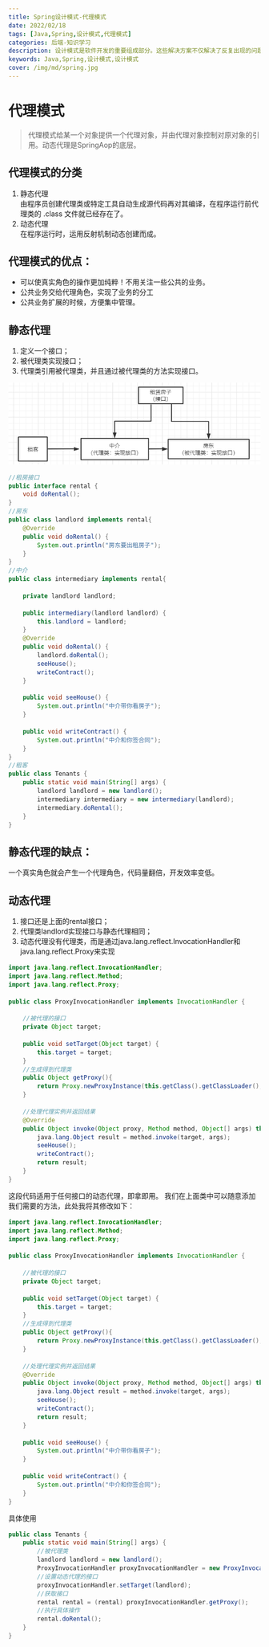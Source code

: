 ```yaml
---
title: Spring设计模式-代理模式
date: 2022/02/18
tags: [Java,Spring,设计模式,代理模式]
categories: 后端-知识学习
description: 设计模式是软件开发的重要组成部分。这些解决方案不仅解决了反复出现的问题，而且还通过识别通用模式来帮助开发人员了解框架的设计。
keywords: Java,Spring,设计模式,设计模式
cover: /img/md/spring.jpg
---
```


# 代理模式
> 代理模式给某一个对象提供一个代理对象，并由代理对象控制对原对象的引用。动态代理是SpringAop的底层。

## 代理模式的分类

1. 静态代理  
由程序员创建代理类或特定工具自动生成源代码再对其编译，在程序运行前代理类的 .class 文件就已经存在了。
2. 动态代理  
在程序运行时，运用反射机制动态创建而成。

## 代理模式的优点：
- 可以使真实角色的操作更加纯粹！不用关注一些公共的业务。
- 公共业务交给代理角色，实现了业务的分工
- 公共业务扩展的时候，方便集中管理。

## 静态代理
1. 定义一个接口；
2. 被代理类实现接口；
3. 代理类引用被代理类，并且通过被代理类的方法实现接口。

![代理](/img/md/pictures/2459242-20220927180428179-1120981026.png)
```java
//租房接口
public interface rental {
    void doRental();
}
//房东
public class landlord implements rental{
    @Override
    public void doRental() {
        System.out.println("房东要出租房子");
    }
}
//中介
public class intermediary implements rental{

    private landlord landlord;

    public intermediary(landlord landlord) {
        this.landlord = landlord;
    }
    @Override
    public void doRental() {
        landlord.doRental();
        seeHouse();
        writeContract();
    }

    public void seeHouse() {
        System.out.println("中介带你看房子");
    }

    public void writeContract() {
        System.out.println("中介和你签合同");
    }
}
//租客
public class Tenants {
    public static void main(String[] args) {
        landlord landlord = new landlord();
        intermediary intermediary = new intermediary(landlord);
        intermediary.doRental();
    }
}
```
## 静态代理的缺点：
一个真实角色就会产生一个代理角色，代码量翻倍，开发效率变低。

## 动态代理
1. 接口还是上面的rental接口；
2. 代理类landlord实现接口与静态代理相同；
3. 动态代理没有代理类，而是通过java.lang.reflect.InvocationHandler和java.lang.reflect.Proxy来实现

```java
import java.lang.reflect.InvocationHandler;
import java.lang.reflect.Method;
import java.lang.reflect.Proxy;

public class ProxyInvocationHandler implements InvocationHandler {

    //被代理的接口
    private Object target;

    public void setTarget(Object target) {
        this.target = target;
    }
    //生成得到代理类
    public Object getProxy(){
        return Proxy.newProxyInstance(this.getClass().getClassLoader(),target.getClass().getInterfaces(),this);
    }

    //处理代理实例并返回结果
    @Override
    public Object invoke(Object proxy, Method method, Object[] args) throws Throwable {
        java.lang.Object result = method.invoke(target, args);
        seeHouse();
        writeContract();
        return result;
    }
}
```
这段代码适用于任何接口的动态代理，即拿即用。
我们在上面类中可以随意添加我们需要的方法，此处我将其修改如下：
```java
import java.lang.reflect.InvocationHandler;
import java.lang.reflect.Method;
import java.lang.reflect.Proxy;

public class ProxyInvocationHandler implements InvocationHandler {

    //被代理的接口
    private Object target;

    public void setTarget(Object target) {
        this.target = target;
    }
    //生成得到代理类
    public Object getProxy(){
        return Proxy.newProxyInstance(this.getClass().getClassLoader(),target.getClass().getInterfaces(),this);
    }

    //处理代理实例并返回结果
    @Override
    public Object invoke(Object proxy, Method method, Object[] args) throws Throwable {
        java.lang.Object result = method.invoke(target, args);
        seeHouse();
        writeContract();
        return result;
    }

    public void seeHouse() {
        System.out.println("中介带你看房子");
    }

    public void writeContract() {
        System.out.println("中介和你签合同");
    }
}
```
具体使用
```java
public class Tenants {
    public static void main(String[] args) {
        //被代理类
        landlord landlord = new landlord();
        ProxyInvocationHandler proxyInvocationHandler = new ProxyInvocationHandler();
        //设置动态代理的接口
        proxyInvocationHandler.setTarget(landlord);
        //获取接口
        rental rental = (rental) proxyInvocationHandler.getProxy();
        //执行具体操作
        rental.doRental();
    }
}
```